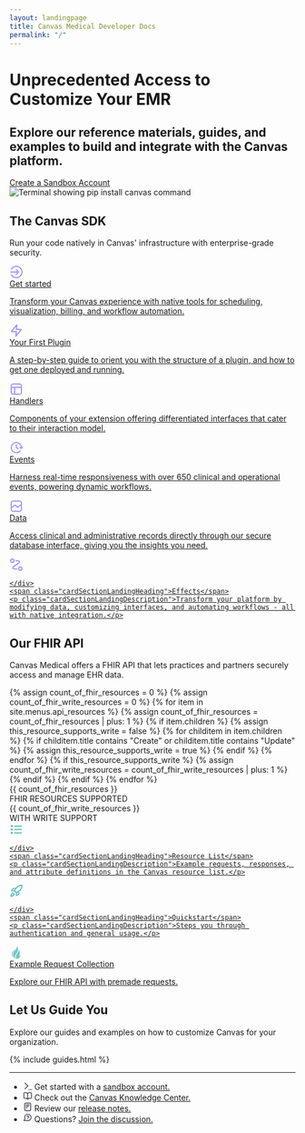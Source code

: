 ```yaml
---
layout: landingpage
title: Canvas Medical Developer Docs
permalink: "/"
---
```

<!-- NEW HERO Section of Landing Page -->

<div class="heroContainer">
    <div class="heroContainerLeft">
        <h1>Unprecedented Access to Customize Your EMR</h1>
        <h2>Explore our reference materials, guides, and examples to build and integrate with the Canvas platform.</h2>
        <a href="https://www.canvasmedical.com/emrs/developer-sandbox" class="heroButton">Create a Sandbox Account</a>
    </div>
    <div class="heroContainerRight">
        <img src="/assets/images/terminal.png" alt="Terminal showing pip install canvas command" class="terminalImage">
    </div>
</div>





<!-- NEW SDK Section of Landing Page -->
<div class="landingPageSection">
    <h2 class="landingPageSectionHeader">The Canvas SDK</h2>
    <p class="landingPageSectionDescription">Run your code natively in Canvas' infrastructure with enterprise-grade security.</p>
<div class="cardSectionLanding">


<!-- First Row of Cards -->
<a href="/sdk/" class="cardSectionLandingItem">
    <div class="cardSectionLandingIcon">
        <svg width="24" height="24" viewBox="0 0 24 24" fill="none">
        <path fill-rule="evenodd" clip-rule="evenodd" d="M12.0001 3C8.67006 3 5.76115 4.80801 4.2035 7.50073C3.92695 7.97879 3.31522 8.14215 2.83716 7.86561C2.3591 7.58906 2.19574 6.97733 2.47228 6.49927C4.37273 3.21397 7.92726 1 12.0001 1C18.0752 1 23.0001 5.92486 23.0001 12C23.0001 18.0751 18.0752 23 12.0001 23C7.92726 23 4.37273 20.786 2.47228 17.5007C2.19574 17.0227 2.3591 16.4109 2.83716 16.1344C3.31522 15.8579 3.92695 16.0212 4.2035 16.4993C5.76115 19.192 8.67006 21 12.0001 21C16.9706 21 21.0001 16.9705 21.0001 12C21.0001 7.02944 16.9706 3 12.0001 3ZM11.2929 7.29289C11.6834 6.90237 12.3166 6.90237 12.7071 7.29289L16.7071 11.2929C17.0976 11.6834 17.0976 12.3166 16.7071 12.7071L12.7071 16.7071C12.3166 17.0976 11.6834 17.0976 11.2929 16.7071C10.9024 16.3166 10.9024 15.6834 11.2929 15.2929L13.5858 13H2C1.44772 13 1 12.5523 1 12C1 11.4477 1.44772 11 2 11H13.5858L11.2929 8.70711C10.9024 8.31658 10.9024 7.68342 11.2929 7.29289Z" fill="#A295FD"/></svg>
    </div>
    <span class="cardSectionLandingHeading">Get started</span>
    <p class="cardSectionLandingDescription">Transform your Canvas experience with native tools for scheduling, visualization, billing, and workflow automation.</p>
 </a>

 <a href="/guides/your-first-plugin/" class="cardSectionLandingItem">
    <div class="cardSectionLandingIcon">
        <svg width="24" height="24" viewBox="0 0 24 24" fill="none">
        <path d="M13.0001 2L4.09356 12.6879C3.74475 13.1064 3.57035 13.3157 3.56768 13.4925C3.56537 13.6461 3.63384 13.7923 3.75336 13.8889C3.89085 14 4.16328 14 4.70814 14H12.0001L11.0001 22L19.9067 11.3121C20.2555 10.8936 20.4299 10.6843 20.4325 10.5075C20.4348 10.3539 20.3664 10.2077 20.2468 10.1111C20.1094 10 19.8369 10 19.2921 10H12.0001L13.0001 2Z" stroke="#A295FD" stroke-width="2" stroke-linecap="round" stroke-linejoin="round"/></svg>
    </div>
    <span class="cardSectionLandingHeading">Your First Plugin</span>
    <p class="cardSectionLandingDescription">A step-by-step guide to orient you with the structure of a plugin, and how to get one deployed and running.</p>
</a>

<a href="/sdk/handlers/" class="cardSectionLandingItem">
    <div class="cardSectionLandingIcon">
        <svg width="24" height="24" viewBox="0 0 24 24" fill="none">
        <path d="M3 9H21M9 9L9 21M7.8 3H16.2C17.8802 3 18.7202 3 19.362 3.32698C19.9265 3.6146 20.3854 4.07354 20.673 4.63803C21 5.27976 21 6.11984 21 7.8V16.2C21 17.8802 21 18.7202 20.673 19.362C20.3854 19.9265 19.9265 20.3854 19.362 20.673C18.7202 21 17.8802 21 16.2 21H7.8C6.11984 21 5.27976 21 4.63803 20.673C4.07354 20.3854 3.6146 19.9265 3.32698 19.362C3 18.7202 3 17.8802 3 16.2V7.8C3 6.11984 3 5.27976 3.32698 4.63803C3.6146 4.07354 4.07354 3.6146 4.63803 3.32698C5.27976 3 6.11984 3 7.8 3Z" stroke="#A295FD" stroke-width="2" stroke-linecap="round" stroke-linejoin="round"/></svg>
    </div>
    <span class="cardSectionLandingHeading">Handlers</span>
    <p class="cardSectionLandingDescription">Components of your extension offering differentiated interfaces that cater to their interaction model.</p>
</a>

<!-- Second Row of Cards -->
<a href="/sdk/events" class="cardSectionLandingItem">
    <div class="cardSectionLandingIcon">
        <svg width="24" height="24" viewBox="0 0 24 24" fill="none">
        <path d="M22.7 11.5L20.7005 13.5L18.7 11.5M20.9451 13C20.9814 12.6717 21 12.338 21 12C21 7.02944 16.9706 3 12 3C7.02944 3 3 7.02944 3 12C3 16.9706 7.02944 21 12 21C14.8273 21 17.35 19.6963 19 17.6573M12 7V12L15 14" stroke="#A295FD" stroke-width="2" stroke-linecap="round" stroke-linejoin="round"/></svg>
    </div>
    <span class="cardSectionLandingHeading">Events</span>
    <p class="cardSectionLandingDescription">Harness real-time responsiveness with over 650 clinical and operational events, powering dynamic workflows.</p>
</a>

<a href="/sdk/data" class="cardSectionLandingItem">
    <div class="cardSectionLandingIcon">
        <svg width="24" height="24" viewBox="0 0 24 24" fill="none">
        <path d="M21 9L14.5515 13.6061C14.3555 13.746 14.2576 13.816 14.1527 13.8371C14.0602 13.8557 13.9643 13.8478 13.8762 13.8142C13.7762 13.7762 13.691 13.691 13.5208 13.5208L10.4792 10.4792C10.309 10.309 10.2238 10.2238 10.1238 10.1858C10.0357 10.1522 9.9398 10.1443 9.84732 10.1629C9.74241 10.184 9.64445 10.254 9.44853 10.3939L3 15M7.8 21H16.2C17.8802 21 18.7202 21 19.362 20.673C19.9265 20.3854 20.3854 19.9265 20.673 19.362C21 18.7202 21 17.8802 21 16.2V7.8C21 6.11984 21 5.27976 20.673 4.63803C20.3854 4.07354 19.9265 3.6146 19.362 3.32698C18.7202 3 17.8802 3 16.2 3H7.8C6.11984 3 5.27976 3 4.63803 3.32698C4.07354 3.6146 3.6146 4.07354 3.32698 4.63803C3 5.27976 3 6.11984 3 7.8V16.2C3 17.8802 3 18.7202 3.32698 19.362C3.6146 19.9265 4.07354 20.3854 4.63803 20.673C5.27976 21 6.11984 21 7.8 21Z" stroke="#A295FD" stroke-width="2" stroke-linecap="round" stroke-linejoin="round"/></svg>
    </div>
    <span class="cardSectionLandingHeading">Data</span>
    <p class="cardSectionLandingDescription">Access clinical and administrative records directly through our secure database interface, giving you the insights you need.</p>
</a>

<a href="/sdk/effects" class="cardSectionLandingItem">
    <div class="cardSectionLandingIcon">
        <svg width="24" height="24" viewBox="0 0 24 24" fill="none">
        <path d="M11.5 5H11.9344C14.9816 5 16.5053 5 17.0836 5.54729C17.5836 6.02037 17.8051 6.71728 17.6702 7.39221C17.514 8.17302 16.2701 9.05285 13.7823 10.8125L9.71772 13.6875C7.2299 15.4471 5.98599 16.327 5.82984 17.1078C5.69486 17.7827 5.91642 18.4796 6.41636 18.9527C6.99474 19.5 8.51836 19.5 11.5656 19.5H12.5M8 5C8 6.65685 6.65685 8 5 8C3.34315 8 2 6.65685 2 5C2 3.34315 3.34315 2 5 2C6.65685 2 8 3.34315 8 5ZM22 19C22 20.6569 20.6569 22 19 22C17.3431 22 16 20.6569 16 19C16 17.3431 17.3431 16 19 16C20.6569 16 22 17.3431 22 19Z" stroke="#A295FD" stroke-width="2" stroke-linecap="round" stroke-linejoin="round"/></svg>

    </div>
    <span class="cardSectionLandingHeading">Effects</span>
    <p class="cardSectionLandingDescription">Transform your platform by modifying data, customizing interfaces, and automating workflows - all with native integration.</p>
</a>
</div>
</div>



<!-- FHIR API Section with Stats and Cards -->
<div class="landingPageSection">
    <h2 class="landingPageSectionHeader">Our FHIR API</h2>
    <p class="landingPageSectionDescription">Canvas Medical offers a FHIR API that lets practices and partners securely access and manage EHR data.</p>

 <!-- Stats Container -->
<div class="statsContainer">
        {% assign count_of_fhir_resources = 0 %}
        {% assign count_of_fhir_write_resources = 0 %}
        {% for item in site.menus.api_resources %}
            {% assign count_of_fhir_resources = count_of_fhir_resources | plus: 1 %}
            {% if item.children %}
                {% assign this_resource_supports_write = false %}
                {% for childitem in item.children %}
                    {% if childitem.title contains "Create" or childitem.title contains "Update" %}
                        {% assign this_resource_supports_write = true %}
                    {% endif %}
                {% endfor %}
                {% if this_resource_supports_write %}
                    {% assign count_of_fhir_write_resources = count_of_fhir_write_resources | plus: 1 %}
                {% endif %}
            {% endif %}
        {% endfor %}

<div class="statsItem">
            <div class="statsNumber">{{ count_of_fhir_resources }}</div>
            <div class="statsDescription">FHIR RESOURCES SUPPORTED</div>
        </div>
        <div class="statsItem">
            <div class="statsNumber">{{ count_of_fhir_write_resources }}</div>
            <div class="statsDescription">WITH WRITE SUPPORT</div>
        </div>
    </div>


<!-- Row of Cards -->
<div class="cardSectionLanding">
<a href="/api/" target="_blank" class="cardSectionLandingItemFhir">
    <div class="cardSectionLandingIcon">
        <svg width="24" height="24" viewBox="0 0 24 24" fill="none" xmlns="http://www.w3.org/2000/svg">
        <path d="M21 12L9 12M21 6L9 6M21 18L9 18M5 12C5 12.5523 4.55228 13 4 13C3.44772 13 3 12.5523 3 12C3 11.4477 3.44772 11 4 11C4.55228 11 5 11.4477 5 12ZM5 6C5 6.55228 4.55228 7 4 7C3.44772 7 3 6.55228 3 6C3 5.44772 3.44772 5 4 5C4.55228 5 5 5.44772 5 6ZM5 18C5 18.5523 4.55228 19 4 19C3.44772 19 3 18.5523 3 18C3 17.4477 3.44772 17 4 17C4.55228 17 5 17.4477 5 18Z" stroke="#60C2BA" stroke-width="2" stroke-linecap="round" stroke-linejoin="round"/></svg>

    </div>
    <span class="cardSectionLandingHeading">Resource List</span>
    <p class="cardSectionLandingDescription">Example requests, responses, and attribute definitions in the Canvas resource list.</p>
</a>

<a href="/api/quickstart" target="_blank" class="cardSectionLandingItemFhir">
    <div class="cardSectionLandingIcon">
        <svg width="24" height="24" viewBox="0 0 24 24" fill="none" xmlns="http://www.w3.org/2000/svg">
        <path d="M12 14.9998L9 11.9998M12 14.9998C13.3968 14.4685 14.7369 13.7985 16 12.9998M12 14.9998V19.9998C12 19.9998 15.03 19.4498 16 17.9998C17.08 16.3798 16 12.9998 16 12.9998M9 11.9998C9.53214 10.6192 10.2022 9.29582 11 8.04976C12.1652 6.18675 13.7876 4.65281 15.713 3.59385C17.6384 2.53489 19.8027 1.98613 22 1.99976C22 4.71976 21.22 9.49976 16 12.9998M9 11.9998H4C4 11.9998 4.55 8.96976 6 7.99976C7.62 6.91976 11 7.99976 11 7.99976M4.5 16.4998C3 17.7598 2.5 21.4998 2.5 21.4998C2.5 21.4998 6.24 20.9998 7.5 19.4998C8.21 18.6598 8.2 17.3698 7.41 16.5898C7.02131 16.2188 6.50929 16.0044 5.97223 15.9878C5.43516 15.9712 4.91088 16.1535 4.5 16.4998Z" stroke="#60C2BA" stroke-width="2" stroke-linecap="round" stroke-linejoin="round"/></svg>

    </div>
    <span class="cardSectionLandingHeading">Quickstart</span>
    <p class="cardSectionLandingDescription">Steps you through authentication and general usage.</p>
</a>

<a href="https://github.com/canvas-medical/canvas-fhir-example-requests" target="_blank" class="cardSectionLandingItemFhir">
    <div class="cardSectionLandingIcon">
       <svg width="24" height="24" viewBox="0 0 24 24" fill="none" xmlns="http://www.w3.org/2000/svg">
        <path d="M12.6182 13.4179C8.94938 17.101 9.40187 20.7913 11.0682 23.5705C7.24013 21.9383 3.70655 15.4671 8.60297 9.59142C13.8258 4.36857 12.8465 2.08357 12.8465 0.125C14.4787 3.06285 17.0285 8.9904 12.6182 13.4179Z" fill="#74C9C3"/>
        <path d="M11.8645 23.6281C11.0833 21.9351 10.2688 17.8408 12.6343 15.4676C16.8966 11.074 16.2123 7.22361 16.1175 6.99132C16.1129 6.98395 16.1105 6.98022 16.1105 6.98022C16.1121 6.98022 16.1145 6.98395 16.1175 6.99132C16.2924 7.2682 19.6358 12.6902 17.1755 18.7316C18.5949 17.9118 19.1986 16.7917 19.3748 16.4466C18.6398 22.4036 14.8819 23.3836 11.8645 23.6281Z" fill="#74C9C3"/>
        <path d="M10.5615 6.32715C8.60289 7.52403 4.17535 10.5707 3.91421 14.4879C3.65306 18.405 5.87278 20.0371 7.17849 21.3428C6.52563 20.3636 5.21992 17.948 5.21992 14.8143C5.21992 11.6806 8.82049 7.74169 10.5615 6.32715Z" fill="#74C9C3"/></svg>
</div>
    <span class="cardSectionLandingHeading">Example Request Collection</span>
    <p class="cardSectionLandingDescription">Explore our FHIR API with premade requests.</p>
</a>
</div>
</div>



<!-- NEW guide you section -->
<div class="landingPageSection">
    <h2 class="landingPageSectionHeader">Let Us Guide You</h2>
    <p class="landingPageSectionDescription">Explore our guides and examples on how to customize Canvas for your organization.</p>
    <div class="landingpage-cards">
        {% include guides.html %}
    </div>
</div>




<!-- Footer -->
<div class="landingPageSection">
<footer class="footerBox">
  <hr />
  <div class="footer-content">
    <ul>
      <li>
        <span>
        <svg width="16" height="16" viewBox="0 0 16 16" fill="none" xmlns="http://www.w3.org/2000/svg">
        <path d="M3.33325 14.1666L8.33325 9.16663L3.33325 4.16663M9.99992 15.8333H16.6666" stroke="#555" stroke-width="1.6" stroke-linecap="round" stroke-linejoin="round"/></svg>
        </span> Get started with a <a href="https://www.canvasmedical.com/emrs/developer-sandbox">sandbox account.</a>
      </li>
      <li>
        <span>
        <svg width="16" height="16" viewBox="0 0 16 16" fill="none" xmlns="http://www.w3.org/2000/svg">
        <path d="M7.99992 14L7.93322 13.8999C7.47012 13.2053 7.23857 12.858 6.93265 12.6065C6.66182 12.3839 6.34976 12.2169 6.01432 12.1151C5.63542 12 5.21799 12 4.38313 12H3.46659C2.71985 12 2.34648 12 2.06126 11.8547C1.81038 11.7268 1.60641 11.5229 1.47858 11.272C1.33325 10.9868 1.33325 10.6134 1.33325 9.86667V4.13333C1.33325 3.3866 1.33325 3.01323 1.47858 2.72801C1.60641 2.47713 1.81038 2.27316 2.06126 2.14532C2.34648 2 2.71985 2 3.46659 2H3.73325C5.22673 2 5.97346 2 6.54389 2.29065C7.04566 2.54631 7.45361 2.95426 7.70927 3.45603C7.99992 4.02646 7.99992 4.77319 7.99992 6.26667M7.99992 14V6.26667M7.99992 14L8.06662 13.8999C8.52972 13.2053 8.76126 12.858 9.06718 12.6065C9.33801 12.3839 9.65008 12.2169 9.98552 12.1151C10.3644 12 10.7818 12 11.6167 12H12.5333C13.28 12 13.6534 12 13.9386 11.8547C14.1895 11.7268 14.3934 11.5229 14.5213 11.272C14.6666 10.9868 14.6666 10.6134 14.6666 9.86667V4.13333C14.6666 3.3866 14.6666 3.01323 14.5213 2.72801C14.3934 2.47713 14.1895 2.27316 13.9386 2.14532C13.6534 2 13.28 2 12.5333 2H12.2666C10.7731 2 10.0264 2 9.45594 2.29065C8.95418 2.54631 8.54623 2.95426 8.29057 3.45603C7.99992 4.02646 7.99992 4.77319 7.99992 6.26667" stroke="#52525B" stroke-width="1.6" stroke-linecap="round" stroke-linejoin="round"/></svg>
        </span> Check out the <a href="https://canvas-medical.help.usepylon.com/">Canvas Knowledge Center.</a>
      </li>
      <li>
        <span>
        <svg width="16" height="16" viewBox="0 0 16 16" fill="none" xmlns="http://www.w3.org/2000/svg">
    <path d="M9.33341 7.33337H5.33341M6.66675 10H5.33341M10.6667 4.66671H5.33341M13.3334 4.53337V11.4667C13.3334 12.5868 13.3334 13.1469 13.1154 13.5747C12.9237 13.951 12.6177 14.257 12.2414 14.4487C11.8136 14.6667 11.2535 14.6667 10.1334 14.6667H5.86675C4.74664 14.6667 4.18659 14.6667 3.75877 14.4487C3.38244 14.257 3.07648 13.951 2.88473 13.5747C2.66675 13.1469 2.66675 12.5868 2.66675 11.4667V4.53337C2.66675 3.41327 2.66675 2.85322 2.88473 2.42539C3.07648 2.04907 3.38244 1.74311 3.75877 1.55136C4.18659 1.33337 4.74664 1.33337 5.86675 1.33337H10.1334C11.2535 1.33337 11.8136 1.33337 12.2414 1.55136C12.6177 1.74311 12.9237 2.04907 13.1154 2.42539C13.3334 2.85322 13.3334 3.41327 13.3334 4.53337Z" stroke="#52525B" stroke-width="1.6" stroke-linecap="round" stroke-linejoin="round"/>
</svg>
</span> Review our <a href="/product-updates/release-notes">release notes.</a>
      </li>
      <li>
        <span>
        <svg width="16" height="16" viewBox="0 0 16 16" fill="none" xmlns="http://www.w3.org/2000/svg">
        <path d="M6.99983 6.00149C7.1173 5.66757 7.34915 5.386 7.65432 5.20665C7.95949 5.0273 8.3183 4.96174 8.66718 5.02158C9.01606 5.08142 9.3325 5.2628 9.56046 5.5336C9.78842 5.8044 9.91319 6.14714 9.91266 6.50112C9.91266 7.50037 8.41378 8 8.41378 8M8.4331 10H8.43977M8.33316 13.3333C11.4628 13.3333 13.9998 10.7963 13.9998 7.66667C13.9998 4.53705 11.4628 2 8.33316 2C5.20355 2 2.6665 4.53705 2.6665 7.66667C2.6665 8.3 2.7704 8.90906 2.96208 9.47774C3.03421 9.69175 3.07028 9.79875 3.07678 9.88095C3.08321 9.96213 3.07835 10.019 3.05827 10.098C3.03793 10.1779 2.99303 10.261 2.90323 10.4272L1.81279 12.4456C1.65725 12.7335 1.57948 12.8774 1.59688 12.9885C1.61204 13.0853 1.669 13.1705 1.75261 13.2215C1.84862 13.2801 2.01136 13.2632 2.33686 13.2296L5.75087 12.8767C5.85426 12.866 5.90595 12.8606 5.95307 12.8624C5.99941 12.8642 6.03213 12.8686 6.07732 12.879C6.12327 12.8896 6.18104 12.9118 6.2966 12.9564C6.92864 13.1999 7.61531 13.3333 8.33316 13.3333Z" stroke="#52525B" stroke-width="1.6" stroke-linecap="round" stroke-linejoin="round"/>
</svg>
</span> Questions? <a href="https://github.com/canvas-medical/canvas-plugins/discussions">Join the discussion.</a>
      </li>
    </ul>
  </div>
</footer>
</div>
